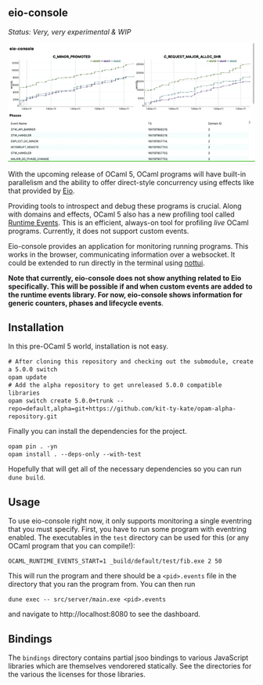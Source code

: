 eio-console
-----------

*Status: Very, very experimental & WIP*

<p style="text-align: center;">
    <img src="./docs/console.gif" alt="The application running showing real time events of a live OCaml program"/>
</p>

With the upcoming release of OCaml 5, OCaml programs will have built-in parallelism and the ability to offer direct-style concurrency using effects like that provided by [Eio][].

Providing tools to introspect and debug these programs is crucial. Along with domains and effects, OCaml 5 also has a new profiling tool called [Runtime Events](https://github.com/ocaml/ocaml/pull/10964). This is an efficient, always-on tool for profiling *live* OCaml programs. Currently, it does not support custom events.

Eio-console provides an application for monitoring running programs. This works in the browser, communicating information over a websocket. It could be extended to run directly in the terminal using [nottui](https://github.com/let-def/lwd).

**Note that currently, eio-console does not show anything related to Eio specifically. This will be possible if and when custom events are added to the runtime events library. For now, eio-console shows information for generic counters, phases and lifecycle events**.

## Installation

In this pre-OCaml 5 world, installation is not easy.

```
# After cloning this repository and checking out the submodule, create a 5.0.0 switch
opam update
# Add the alpha repository to get unreleased 5.0.0 compatible libraries
opam switch create 5.0.0+trunk --repo=default,alpha=git+https://github.com/kit-ty-kate/opam-alpha-repository.git
```

Finally you can install the dependencies for the project. 

```
opam pin . -yn
opam install . --deps-only --with-test
```

Hopefully that will get all of the necessary dependencies so you can run `dune build`.

## Usage

To use eio-console right now, it only supports monitoring a single eventring that you must specify. First, you have to run some program with eventring enabled. The executables in the `test` directory can be used for this (or any OCaml program that you can compile!):

```
OCAML_RUNTIME_EVENTS_START=1 _build/default/test/fib.exe 2 50
```

This will run the program and there should be a `<pid>.events` file in the directory that you ran the program from. You can then run

```
dune exec -- src/server/main.exe <pid>.events
```

and navigate to http://localhost:8080 to see the dashboard.


## Bindings

The `bindings` directory contains partial jsoo bindings to various JavaScript libraries which are themselves vendorered statically. See the directories for the various the licenses for those libraries.

[Eio]: https://github.com/ocaml-multicore/eio
